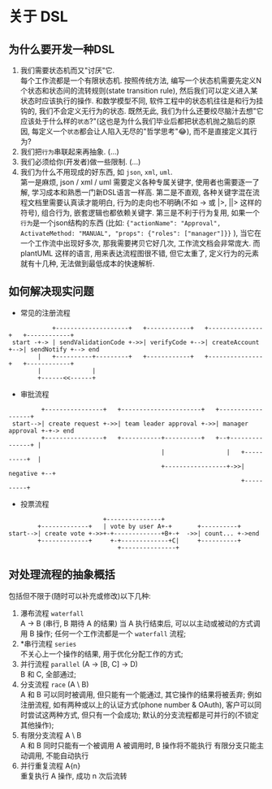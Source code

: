 关于 DSL
===

## 为什么要开发一种DSL
1. 我们需要状态机而又"讨厌"它.  
    每个工作流都是一个有限状态机. 按照传统方法, 编写一个状态机需要先定义N个状态和状态间的流转规则(state transition rule), 然后我们可以定义进入某状态时应该执行的操作. 和数学模型不同, 软件工程中的状态机往往是和行为挂钩的, 我们不会定义无行为的状态. 既然无此, 我们为什么还要绞尽脑汁去想"它应该处于什么样的`状态`?"(这也是为什么我们毕业后都把状态机抛之脑后的原因, 每定义一个`状态`都会让人陷入无尽的"哲学思考"😂), 而不是直接定义其行为?
2. 我们把`行为`串联起来再抽象.
    (...)
3. 我们必须给你(开发者)做一些限制.
    (...)
4. 我们为什么不用现成的好东西, 如 `json`, `xml`, `uml`.  
    第一是麻烦, json / xml / uml 需要定义各种专属关键字, 使用者也需要逐一了解, 学习成本和熟悉一门新DSL语言一样高.
    第二是不直观, 各种关键字混在流程文档里需要认真读才能明白, 行为的走向也不明确(不如 -> 或 |>, ||> 这样的符号), 组合行为, 嵌套逻辑也都依赖关键字.
    第三是不利于行为复用, 如果一个`行为`是一个json结构的东西 (比如: `{"actionName": "Approval", ActivateMethod: "MANUAL", "props": {"roles": ["manager"]}}` ), 当它在一个工作流中出现好多次, 那我需要拷贝它好几次, 工作流文档会非常庞大.
    而 plantUML 这样的语言, 用来表达流程图很不错, 但它太重了, 定义行为的元素就有十几种, 无法做到最低成本的快速解析.

## 如何解决现实问题
- 常见的注册流程
```ditaa {cmd=true args=["-E"]}
            +--------------------+   +------------+   +---------------+   +------------+
 start -+-> | sendValidationCode +->>| verifyCode +-->| createAccount +-->| sendNotify +--> end
        |   +----------+---------+   +------------+   +---------------+   +------------+
        |              |
        +------<<------+
```
- 审批流程
```ditaa {cmd=true args=["-E"]}
         +----------------+   +----------------------+   +------------------+  
 start-->| create request +->>| team leader approval +->>| manager approval +-+-> end
         +----------------+   +-----------+----------+   +--+---------------+ |
                                          |                 |   +----------+  |
                                          +-----------------+->>| negative +--+
                                                                +----------+
```
- 投票流程
```ditaa {cmd=true args=["-E"]}
                          +---------------+
        +-------------+   | vote by user A+-+       +----------+
start-->| create vote +->>+-+-------------+B+-+  ->>| count... +->end
        +-------------+     +-+-------------+C|     +----------+
                              +---------------+
```

## 对处理流程的抽象概括
包括但不限于(随时可以补充或修改)以下几种:
1. 瀑布流程 `waterfall`  
   A -> B  (串行, B 期待 A 的结果)
   当 A 执行结束后, 可以以主动或被动的方式调用 B 操作;
   任何一个工作流都是一个 `waterfall` 流程;
2. *串行流程 `series`  
   不关心上一个操作的结果, 用于优化分配工作的方式;
3. 并行流程 `parallel` (A -> [B, C] -> D)  
   B 和 C, 全部通过;
4. 分支流程 `race` (A \ B)  
   A 和 B 可以同时被调用, 但只能有一个能通过, 其它操作的结果将被丢弃;
   例如注册流程, 如有两种或以上的认证方式(phone number & OAuth), 客户可以同时尝试这两种方式, 但只有一个会成功;
   默认的分支流程都是可并行的(不锁定其他操作);
5. 有限分支流程 A \ B  
   A 和 B 同时只能有一个被调用
   A 被调用时, B 操作将不能执行
   有限分支只能主动调用, 不能自动执行
6. 并行重复流程  A{n}  
   重复执行 A 操作, 成功 n 次后流转

